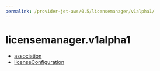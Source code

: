 ```yaml
---
permalink: /provider-jet-aws/0.5/licensemanager/v1alpha1/
---
```


# licensemanager.v1alpha1



* [association](association.md)
* [licenseConfiguration](licenseConfiguration.md)